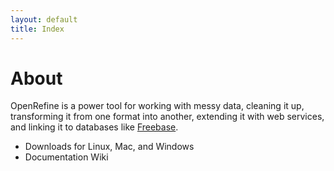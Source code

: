 ```yaml
---
layout: default
title: Index
---
```


About
========

OpenRefine is a power tool for working with messy data, cleaning it up, transforming it from one format into another, extending it with web services, and linking it to databases like [Freebase](http://www.freebase.com/).

* Downloads for Linux, Mac, and Windows
* Documentation Wiki